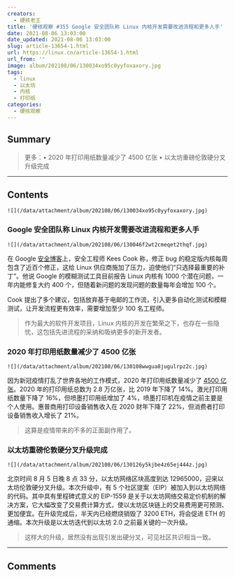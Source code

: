 ```yaml
---
creators:
  - 硬核老王
title: '硬核观察 #355 Google 安全团队称 Linux 内核开发需要改进流程和更多人手'
date: 2021-08-06 13:03:00
date_updated: 2021-08-06 13:03:00
slug: article-13654-1.html
url: https://linux.cn/article-13654-1.html
url_from: ''
image: album/202108/06/130034xo95c0yyfoxaxory.jpg
tags:
  - linux
  - 以太坊
  - 内核
  - 打印纸
categories:
  - 硬核观察
---
```


## Summary

> 更多：• 2020 年打印用纸数量减少了 4500 亿张 • 以太坊重磅伦敦硬分叉升级完成

***

<!-- more -->

## Contents

`![](/data/attachment/album/202108/06/130034xo95c0yyfoxaxory.jpg)`

### Google 安全团队称 Linux 内核开发需要改进流程和更多人手

`![](/data/attachment/album/202108/06/130046f2wt2cmeqet2thqf.jpg)`

在 Google [安全博客](https://security.googleblog.com/2021/08/linux-kernel-security-done-right.html)上，安全工程师 Kees Cook 称，修正 bug 的稳定版内核每周包含了近百个修正，这给 Linux 供应商施加了压力，迫使他们“只选择最重要的补丁”。他说 Google 的模糊测试工具目前报告 Linux 内核有 1000 个潜在问题，一年内能修复大约 400 个，但随着新问题的发现问题的数量每年会增加 100 个。

Cook 提出了多个建议，包括放弃基于电邮的工作流，引入更多自动化测试和模糊测试，让开发流程更有效率，需要增加至少 100 名工程师。

> 
> 作为最大的软件开发项目，Linux 内核的开发在繁荣之下，也存在一些隐忧，这包括先进流程的采纳和吸纳更多的新开发者。
> 
> 
> 

### 2020 年打印用纸数量减少了 4500 亿张

`![](/data/attachment/album/202108/06/130108wwgua8jugulrpz2c.jpg)`

因为新冠疫情打乱了世界各地的工作模式，2020 年打印用纸数量减少了 [4500 亿张](https://www.theregister.com/2021/08/05/idc_pages_printed_in_2020/)。2020 年的打印用纸总数为 2.8 万亿张，比 2019 年下降了 14%。激光打印用纸数量下降了 16%，但喷墨打印用纸增加了 4%，喷墨打印机在疫情之前主要是个人使用。惠普商用打印设备销售收入在 2020 财年下降了 22%，但消费者打印设备销售收入增长了 21%。

> 
> 这算是疫情带来的不多的正面副作用了。
> 
> 
> 

### 以太坊重磅伦敦硬分叉升级完成

`![](/data/attachment/album/202108/06/130126y5kjbe4z65ej444z.jpg)`

北京时间 8 月 5 日晚 8 点 33 分，以太坊网络区块高度到达 12965000，迎来以太坊伦敦硬分叉升级。本次升级中，有 5 个社区提案（EIP）被加入到以太坊网络的代码。其中具有里程碑式意义的 EIP-1559 是关于以太坊网络交易定价机制的解决方案，它大幅改变了交易费计算方式，使以太坊区块链上的交易费用更可预测、更加便宜。在升级完成后，半天内已经燃烧销毁了 3200 ETH，将会促进 ETH 的通缩。本次升级是以太坊迭代到以太坊 2.0 之前最关键的一次升级。

> 
> 这样大的升级，居然没有出现引发出硬分叉，可见社区共识相当一致。
> 
> 
>

***

## Comments
